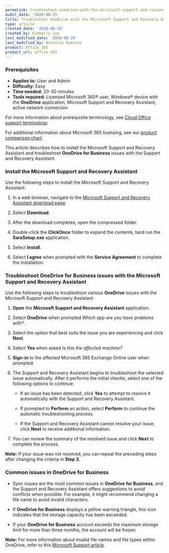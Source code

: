 ```yaml
---
permalink: troubleshoot-onedrive-with-the-microsoft-support-and-recovery-assistant/
audit_date: '2020-08-25'
title: Troubleshoot OneDrive with the Microsoft Support and Recovery Assistant
type: article
created_date: '2020-08-19'
created_by: Kimberly Jay
last_modified_date: '2020-08-20'
last_modified_by: Nicholas Ramirez
product: Office 365
product_url: office-365
---
```


### Prerequisites

- **Applies to:** User and Admin
- **Difficulty:** Easy
- **Time needed:** 20-30 minutes
- **Tools required:** Licensed Microsoft 365&reg; user, Windows&reg; device with the **OneDrive** application, Microsoft Support and Recovery Assistant, active network connection

For more information about prerequisite terminology, see [Cloud Office support terminology](/how-to/cloud-office-support-terminology).

For additional information about Microsoft 365 licensing, see our [product comparison chart](https://www.rackspace.com/sites/default/files/2020-06/Rackspace-Data-Sheet-Microsoft-365-Plans-and-Pricing-Sheet-CLO-TSK-1487.pdf).

This article describes how to install the Microsoft Support and Recovery Assistant and troubleshoot **OneDrive for Business** issues with the Support and Recovery Assistant.

### Install the Microsoft Support and Recovery Assistant

Use the following steps to install the Microsoft Support and Recovery Assistant:

1. In a web browser, navigate to the [Microsoft Support and Recovery Assistant download page](https://www.microsoft.com/en-us/download/100607).

2. Select **Download**.

3. After the download completes, open the compressed folder.

4. Double-click the **ClickOnce** folder to expand the contents, tand run the **SaraSetup.exe** application.

5. Select **Install**.

6. Select **I agree** when prompted with the **Service Agreement** to complete the installation.

### Troubleshoot OneDrive for Business issues with the Microsoft Support and Recovery Assistant

Use the following steps to troubleshoot various **OneDrive** issues with the Microsoft Support and
Recovery Assistant:

1. **Open** the **Microsoft Support and Recovery Assistant** application.

2. Select **OneDrive** when prompted *Which app are you have problems with?*.

3. Select the option that best suits the issue you are experiencing and click **Next**.

4. Select **Yes** when asked *Is this the affected machine?*

5. **Sign-in** to the affected Microsoft 365 Exchange Online user when prompted.

6. The Support and Recovery Assistant begins to troubleshoot the selected issue automatically. After it performs
   the initial checks, select one of the following options to continue:

     - If an issue has been detected, click **Yes** to attempt to resolve it automatically with the Support and Recovery Assistant.

     - If prompted to **Perform** an action, select **Perform** to continue the automatic troubleshooting process.

     - If the Support and Recovery Assistant cannot resolve your issue, click **Next** to receive additional information.

7. You can review the summary of the resolved issue and click **Next** to complete the process.

**Note:** If your issue was not resolved, you can repeat the preceding steps after changing the criteria in **Step 3**.

### Common issues in OneDrive for Business

- Sync issues are the most common issues in **OneDrive for Business**, and the Support and Recovery Assistant offers
  suggestions to avoid conflicts when possible. For example, it might recommend changing a file name to avoid invalid characters.

- If **OneDrive for Business** displays a yellow warning triangle, this icon indicates that the storage capacity has been exceeded.

- If your **OneDrive for Business** account exceeds the maximum storage limit for more than three months, the account will be frozen.

**Note:** For more information about invalid file names and file types within OneDrive, refer to this [Microsoft Support article](https://support.microsoft.com/en-us/office/invalid-file-names-and-file-types-in-onedrive-and-sharepoint-64883a5d-228e-48f5-b3d2-eb39e07630fa?ui=en-us&rs=en-us&ad=us).
